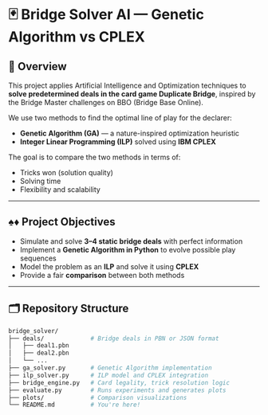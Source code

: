 # 🃏 Bridge Solver AI — Genetic Algorithm vs CPLEX

## 📌 Overview

This project applies Artificial Intelligence and Optimization techniques to **solve predetermined deals in the card game Duplicate Bridge**, inspired by the Bridge Master challenges on BBO (Bridge Base Online).

We use two methods to find the optimal line of play for the declarer:
- **Genetic Algorithm (GA)** — a nature-inspired optimization heuristic
- **Integer Linear Programming (ILP)** solved using **IBM CPLEX**

The goal is to compare the two methods in terms of:
- Tricks won (solution quality)
- Solving time
- Flexibility and scalability

---

## ♠️♦️ Project Objectives

- Simulate and solve **3–4 static bridge deals** with perfect information
- Implement a **Genetic Algorithm in Python** to evolve possible play sequences
- Model the problem as an **ILP** and solve it using **CPLEX**
- Provide a fair **comparison** between both methods

---

## 🗂️ Repository Structure

```bash
bridge_solver/
├── deals/             # Bridge deals in PBN or JSON format
│   ├── deal1.pbn
│   ├── deal2.pbn
│   └── ...
├── ga_solver.py       # Genetic Algorithm implementation
├── ilp_solver.py      # ILP model and CPLEX integration
├── bridge_engine.py   # Card legality, trick resolution logic
├── evaluate.py        # Runs experiments and generates plots
├── plots/             # Comparison visualizations
└── README.md          # You're here!

